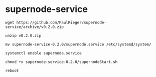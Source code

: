 # supernode-service
```
wget https://github.com/PaulRieger/supernode-service/archive/v0.2.0.zip
```
```
unzip v0.2.0.zip
```
```
mv supernode-service-0.2.0/supernode.service /etc/systemd/system/
```
```
systemctl enable supernode.service
```
```
chmod +x supernode-service-0.2.0/supernodeStart.sh
```
```
reboot
```
